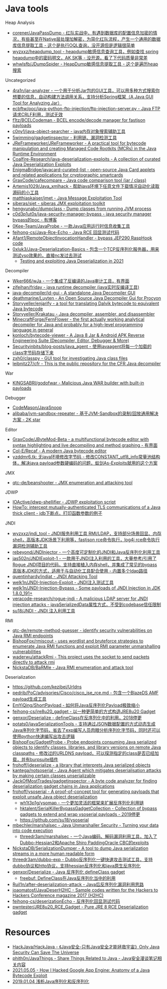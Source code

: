 # Java tools

Heap Analysis

* [corener/JavaPassDump - 红队实战中，有遇到数据库的配置信息加密的情况，有些甚至在Native层处理加解密，为简化红队流程，产生一个通用的数据库信息提取工具 - 这个是执行OQL查询，没开源但是逻辑很简单](https://github.com/corener/JavaPassDump)
* [wyzxxz/heapdump_tool - heapdump敏感信息查询工具，例如查找 spring heapdump中的密码明文，AK,SK等 - 没开源，看了下代码质量非常差](https://github.com/wyzxxz/heapdump_tool)
* [whwlsfb/JDumpSpider - HeapDump敏感信息提取工具 - 这个是遍历heap搜索](https://github.com/whwlsfb/JDumpSpider)

Uncategorized

* [4ra1n/jar-analyzer - 一个用于分析Jar包的GUI工具，可以用多种方式搜索你想要的信息，自动构建方法调用关系，支持分析Spring框架（A Java GUI Tool for Analyzing Jar）](https://github.com/4ra1n/jar-analyzer)
* [ecbftw/poc/java-python-ftp-injection/ftp-injection-server.py - Java FTP请求CRLF利用，测试无效](https://github.com/ecbftw/poc/blob/master/java-python-ftp-injection/ftp-injection-server.py)
* [f1tz/BCELCodeman - BCEL encode/decode manager for fastjson payloads](https://github.com/f1tz/BCELCodeman)
* [c0ny1/java-object-searcher - java内存对象搜索辅助工具](https://github.com/c0ny1/java-object-searcher)
* [5wimming/gadgetinspector - 利用链、漏洞检测工具](https://github.com/5wimming/gadgetinspector)
* [JReFrameworker/JReFrameworker - A practical tool for bytecode manipulation and creating Managed Code Rootkits (MCRs) in the Java Runtime Environment](https://github.com/JReFrameworker/JReFrameworker)
* [Coalfire-Research/java-deserialization-exploits - A collection of curated Java Deserialization Exploits](https://github.com/Coalfire-Research/java-deserialization-exploits)
* [EnigmaBridge/javacard-curated-list - open-source Java Card applets and related applications for cryptographic smartcards](https://github.com/EnigmaBridge/javacard-curated-list)
* [GraxCode/cafecompare - Java code comparison tool (jar / class)](https://github.com/GraxCode/cafecompare)
* [Artemis1029/Java_xmlhack - 帮助java环境下任意文件下载情况自动化读取源码的小工具](https://github.com/Artemis1029/Java_xmlhack)
* [matthiaskaiser/jmet - Java Message Exploitation Tool](https://github.com/matthiaskaiser/jmet)
* [siberas/sjet - siberas JMX exploitation toolkit](https://github.com/siberas/sjet)
* [hengyunabc/dumpclass - Dump classes from running JVM process](https://github.com/hengyunabc/dumpclass)
* [c0d3p1ut0s/java-security-manager-bypass - java security manager bypass的poc - 有博客](https://github.com/c0d3p1ut0s/java-security-manager-bypass)
* [0Kee-Team/JavaProbe - 一款Java应用运行时信息收集工具](https://github.com/0Kee-Team/JavaProbe)
* [feihong-cs/Java-Rce-Echo - Java RCE 回显测试代码](https://github.com/feihong-cs/Java-Rce-Echo)
* [Afant1/RemoteObjectInvocationHandler - bypass JEP290 RaspHook code](https://github.com/Afant1/RemoteObjectInvocationHandler)
* [0xluk3/Java-Deserialization-Basics - 包含一个TCP反序列化服务器，用来测试yso效果的，直接nc发过去测试](https://github.com/0xluk3/Java-Deserialization-Basics)
  * [Testing and exploiting Java Deserialization in 2021](https://afinepl.medium.com/testing-and-exploiting-java-deserialization-in-2021-e762f3e43ca2)

Decompiler

* [Wker666/wJa - 一个集成了反编译的Java审计工具，有界面](https://github.com/Wker666/wJa)
* [zifeihan/friday - java runtime decompiler (java实时反编译工具)](https://github.com/zifeihan/friday)
* [java-decompiler/jd-gui - A standalone Java Decompiler GUI](https://github.com/java-decompiler/jd-gui)
* [deathmarine/Luyten - An Open Source Java Decompiler Gui for Procyon](https://github.com/deathmarine/Luyten)
* [Storyyeller/enjarify - a tool for translating Dalvik bytecode to equivalent Java bytecode](https://github.com/Storyyeller/enjarify)
* [Storyyeller/Krakatau - Java decompiler, assembler, and disassembler](https://github.com/Storyyeller/Krakatau)
* [MinecraftForge/FernFlower - the first actually working analytical decompiler for Java and probably for a high-level programming language in general](https://github.com/MinecraftForge/FernFlower)
* [konloch/bytecode-viewer - A Java 8 Jar & Android APK Reverse Engineering Suite (Decompiler, Editor, Debugger & More)](https://github.com/konloch/bytecode-viewer)
* [Securityinbits/blog-posts/java_agent - 使用javaagent将每一个加载的class字节码存储下来](https://github.com/Securityinbits/blog-posts/tree/master/java_agent)
* [zxh0/classpy - GUI tool for investigating Java class files](https://github.com/zxh0/classpy)
* [leibnitz27/cfr - This is the public repository for the CFR Java decompiler](https://github.com/leibnitz27/cfr)

War

* [KINGSABRI/godofwar - Malicious Java WAR builder with built-in payloads](https://github.com/KINGSABRI/godofwar)

Debugger

* [CodeMason/JavaSnoop](https://github.com/CodeMason/JavaSnoop)
* [alibaba/jvm-sandbox-repeater - 基于JVM-Sandbox的录制/回放通用解决方案 - 2K star](https://github.com/alibaba/jvm-sandbox-repeater)

Editor

* [GraxCode/JByteMod-Beta - a multifunctional bytecode editor with syntax highlighting and live decompiling and method graphing - 有界面](https://github.com/GraxCode/JByteMod-Beta)
* [Col-E/Recaf - A modern Java bytecode editor](https://github.com/Col-E/Recaf)
* [yzddmr6.tk: 无java环境修改字节码 - 修改CONSTANT_utf8_info常量池结构体，解决java payload参数硬编码的问题，蚁剑As-Exploits就用的这个方案](https://yzddmr6.tk/posts/node-edit-java-class/)

JMX

* [qtc-de/beanshooter - JMX enumeration and attacking tool](https://github.com/qtc-de/beanshooter)

JDWP

* [IOActive/jdwp-shellifier - JDWP exploitation script](https://github.com/IOActive/jdwp-shellifier)
* [HowTo: intercept mutually-authenticated TLS communications of a Java thick client - jdb下断点，打印函数参数的例子](https://offsec.almond.consulting/java-tls-intercept.html)

JNDI

* [wyzxxz/jndi_tool - JNDI服务利用工具 RMI/LDAP，支持部分场景回显、内存shell，高版本JDK场景下利用等，fastjson rce命令执行，log4j rce命令执行 漏洞检测辅助工具](https://github.com/wyzxxz/jndi_tool)
* [rebeyond/JNDInjector - 一个高度可定制化的JNDI和Java反序列化利用工具](https://github.com/rebeyond/JNDInjector)
* [jas502n/JNDIExploit-1 - 一款用于JNDI注入利用的工具，大量参考/引用了Rogue JNDI项目的代码，支持直接植入内存shell，并集成了常见的bypass 高版本JDK的方式，适用于与自动化工具配合使用 - 内置多个ldap路径](https://github.com/jas502n/JNDIExploit-1)
* [quentinhardy/jndiat - JNDI Attacking Tool](https://github.com/quentinhardy/jndiat)
* [welk1n/JNDI-Injection-Exploit - JNDI注入测试工具](https://github.com/welk1n/JNDI-Injection-Exploit)
* [welk1n/JNDI-Injection-Bypass - Some payloads of JNDI Injection in JDK 1.8.0_191+](https://github.com/welk1n/JNDI-Injection-Bypass)
* [veracode-research/rogue-jndi - A malicious LDAP server for JNDI injection attacks - javaSerializedData属性方式，不受到codebase信任限制](https://github.com/veracode-research/rogue-jndi)
* [su18/JNDI - JNDI 注入利用工具](https://github.com/su18/JNDI)

RMI

* [qtc-de/remote-method-guesser - identify security vulnerabilities on Java RMI endpoints](https://github.com/qtc-de/remote-method-guesser)
* [BishopFox/rmiscout - uses wordlist and bruteforce strategies to enumerate Java RMI functions and exploit RMI parameter unmarshalling vulnerabilities](https://github.com/BishopFox/rmiscout)
* [waderwu/attackRmi - This project uses the socket to send packets directly to attack rmi](https://github.com/waderwu/attackRmi)
* [NickstaDB/BaRMIe - Java RMI enumeration and attack tool](https://github.com/NickstaDB/BaRMIe)

Deserialization

* https://github.com/kezibei/Urldns
* [pedrib/PoC/advisories/Cisco/cisco_ise_rce.md - 包含一个BlazeDS AMF payload生成工具](https://github.com/pedrib/PoC/blob/master/advisories/Cisco/cisco_ise_rce.md)
* [EmYiQing/ShortPayload - 如何将Java反序列化Payload极致缩小](https://github.com/EmYiQing/ShortPayload)
* [feihong-cs/jre8u20_gadget - 以一种更简单的方式构造JRE8u20 Gadget](https://github.com/feihong-cs/jre8u20_gadget)
* [genxor/Deserialize - defineClass在反序列化中的利用，2018停更](https://github.com/genxor/Deserialize)
* [potats0/javaSerializationTools - 支持通过JSON数据配置的方式动态生成Java序列化字节码，省去了exp编写人员肉眼分析序列化字节码，同时还可以使用python快速编写出攻击逻辑](https://github.com/potats0/javaSerializationTools)
* [BishopFox/GadgetProbe - Probe endpoints consuming Java serialized objects to identify classes, libraries, and library versions on remote Java classpaths - 修改过的URLDNS payload，可以探测指定的class是否已经加载，并有burpsuite插件](https://github.com/BishopFox/GadgetProbe)
* [frohoff/jdeserialize - a library that interprets Java serialized objects](https://github.com/frohoff/jdeserialize/tree/master/jdeserialize)
* [kantega/notsoserial - Java Agent which mitigates deserialisation attacks by making certain classes unserializable](https://github.com/kantega/notsoserial)
* [JackOfMostTrades/gadgetinspector - A byte code analyzer for finding deserialization gadget chains in Java applications](https://github.com/JackOfMostTrades/gadgetinspector)
* [frohoff/ysoserial - A proof-of-concept tool for generating payloads that exploit unsafe Java object deserialization](https://github.com/frohoff/ysoserial)
  * [wh1t3p1g/ysomap - 一个更加灵活的框架来扩展反序列化利用链](https://github.com/wh1t3p1g/ysomap)
  * [hktalent/SerialKillerBypassGadgetCollection - Collection of bypass gadgets to extend and wrap ysoserial payloads - 2019停更](https://github.com/hktalent/SerialKillerBypassGadgetCollection)
  * https://github.com/su18/ysoserial
* [mbechler/marshalsec - Java Unmarshaller Security - Turning your data into code execution](https://github.com/mbechler/marshalsec)
  * [threedr3am/marshalsec - 一个Java编码、解码漏洞利用工具，加入了Dubbo-Hessian2和Apache Shiro PaddingOracle CBC的exploits](https://github.com/threedr3am/marshalsec)
* [NickstaDB/SerializationDumper - A tool to dump Java serialization streams in a more human readable form](https://github.com/NickstaDB/SerializationDumper)
* [threedr3am/dubbo-exp - Dubbo反序列化一键快速攻击测试工具，支持dubbo协议和http协议，支持hessian反序列化和java原生反序列化](https://github.com/threedr3am/dubbo-exp)
* [genxor/Deserialize - Java 反序列化 defineClass gadget](https://github.com/genxor/Deserialize)
  * [freebuf: DefineClass在Java反序列化当中的利用](https://www.freebuf.com/articles/others-articles/167932.html)
* [Ruil1n/after-deserialization-attack - Java后反序列化漏洞利用思路](https://github.com/Ruil1n/after-deserialization-attack)
* [joaomatosf/JavaDeserH2HC - Sample codes written for the Hackers to Hackers Conference magazine 2017 (H2HC)](https://github.com/joaomatosf/JavaDeserH2HC)
* [feihong-cs/deserizationEcho - 反序列化回显测试代码](https://github.com/feihong-cs/deserizationEcho)
* [pwntester/JRE8u20_RCE_Gadget - Pure JRE 8 RCE Deserialization gadget](https://github.com/pwntester/JRE8u20_RCE_Gadget)

# Resources

* [HackJava/HackJava - 《Java安全-只有Java安全才能拯救宇宙》Only Java Security Can Save The Universe](https://github.com/HackJava/HackJava)
* [phith0n/JavaThings - Share Things Related to Java - Java安全漫谈笔记相关内容](https://github.com/phith0n/JavaThings)
* [2021.05.05 - How I Hacked Google App Engine: Anatomy of a Java Bytecode Exploit](https://blog.polybdenum.com/2021/05/05/how-i-hacked-google-app-engine-anatomy-of-a-java-bytecode-exploit.html)
* [2019.01.04 浅析Java序列化和反序列化](https://mp.weixin.qq.com/s/8lkpqHJ_CrRizPDZ38svTg)

